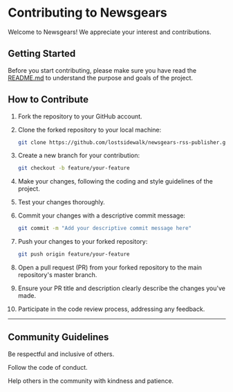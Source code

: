 # Contributing to Newsgears

Welcome to Newsgears! We appreciate your interest and contributions.

## Getting Started

Before you start contributing, please make sure you have read the [README.md](./README.md) to understand the purpose and goals of the project.

## How to Contribute

1. Fork the repository to your GitHub account.

2. Clone the forked repository to your local machine:

   ```bash
   git clone https://github.com/lostsidewalk/newsgears-rss-publisher.git
   ```

3. Create a new branch for your contribution:

   ```bash
   git checkout -b feature/your-feature
   ```

4. Make your changes, following the coding and style guidelines of the project.

5. Test your changes thoroughly.

6. Commit your changes with a descriptive commit message:

   ```bash
   git commit -m "Add your descriptive commit message here"
   ```

7. Push your changes to your forked repository:

   ```bash
   git push origin feature/your-feature
   ```

8. Open a pull request (PR) from your forked repository to the main repository's master branch.

9. Ensure your PR title and description clearly describe the changes you've made.

10. Participate in the code review process, addressing any feedback.

<hr />

## Community Guidelines

Be respectful and inclusive of others.

Follow the code of conduct.

Help others in the community with kindness and patience.
